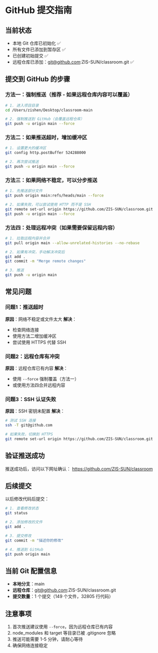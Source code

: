# GitHub 提交指南

## 当前状态
- 本地 Git 仓库已初始化 ✅
- 所有文件已添加到暂存区 ✅
- 已创建初始提交 ✅
- 远程仓库已添加：git@github.com:ZIS-SUN/classroom.git ✅

## 提交到 GitHub 的步骤

### 方法一：强制推送（推荐 - 如果远程仓库内容可以覆盖）

```bash
# 1. 进入项目目录
cd /Users/zishen/Desktop/classroom-main

# 2. 强制推送到 GitHub（会覆盖远程仓库）
git push -u origin main --force
```

### 方法二：如果推送超时，增加缓冲区

```bash
# 1. 设置更大的缓冲区
git config http.postBuffer 524288000

# 2. 再次尝试推送
git push -u origin main --force
```

### 方法三：如果网络不稳定，可以分步推送

```bash
# 1. 先推送部分文件
git push origin main:refs/heads/main --force

# 2. 如果失败，可以尝试使用 HTTP 而不是 SSH
git remote set-url origin https://github.com/ZIS-SUN/classroom.git
git push -u origin main --force
```

### 方法四：处理远程冲突（如果需要保留远程内容）

```bash
# 1. 拉取远程内容并合并
git pull origin main --allow-unrelated-histories --no-rebase

# 2. 如果有冲突，手动解决冲突后
git add .
git commit -m "Merge remote changes"

# 3. 推送
git push -u origin main
```

## 常见问题

### 问题1：推送超时
**原因**：网络不稳定或文件太大
**解决**：
- 检查网络连接
- 使用方法二增加缓冲区
- 尝试使用 HTTPS 代替 SSH

### 问题2：远程仓库有冲突
**原因**：远程仓库已有内容
**解决**：
- 使用 `--force` 强制覆盖（方法一）
- 或使用方法四合并远程内容

### 问题3：SSH 认证失败
**原因**：SSH 密钥未配置
**解决**：
```bash
# 测试 SSH 连接
ssh -T git@github.com

# 如果失败，切换到 HTTPS
git remote set-url origin https://github.com/ZIS-SUN/classroom.git
```

## 验证推送成功

推送成功后，访问以下网址确认：
https://github.com/ZIS-SUN/classroom

## 后续提交

以后修改代码后提交：

```bash
# 1. 查看修改状态
git status

# 2. 添加修改的文件
git add .

# 3. 提交修改
git commit -m "描述你的修改"

# 4. 推送到 GitHub
git push origin main
```

## 当前 Git 配置信息

- **本地分支**：main
- **远程仓库**：git@github.com:ZIS-SUN/classroom.git
- **提交数量**：1 个提交（149 个文件，32805 行代码）

## 注意事项

1. 首次推送建议使用 `--force`，因为远程仓库已有内容
2. node_modules 和 target 等目录已被 .gitignore 忽略
3. 推送可能需要 1-5 分钟，请耐心等待
4. 确保网络连接稳定